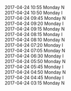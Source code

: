 2017-04-24 10:55 Monday  N  
2017-04-24 10:50 Monday  I  
2017-04-24 09:45 Monday  N  
2017-04-24 09:20 Monday  I  
2017-04-24 09:15 Monday  N  
2017-04-24 08:15 Monday  I  
2017-04-24 08:10 Monday  N  
2017-04-24 07:20 Monday  I  
2017-04-24 07:05 Monday  N  
2017-04-24 06:30 Monday  I  
2017-04-24 05:50 Monday  N  
2017-04-24 05:45 Monday  I  
2017-04-24 04:50 Monday  N  
2017-04-24 04:45 Monday  I  
2017-04-24 03:15 Monday  N  
